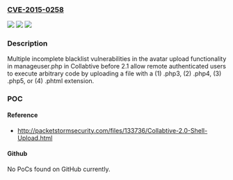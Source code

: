 ### [CVE-2015-0258](https://cve.mitre.org/cgi-bin/cvename.cgi?name=CVE-2015-0258)
![](https://img.shields.io/static/v1?label=Product&message=Collabtive&color=blue)
![](https://img.shields.io/static/v1?label=Version&message=n%2Fa&color=blue)
![](https://img.shields.io/static/v1?label=Vulnerability&message=Other&color=brighgreen)

### Description

Multiple incomplete blacklist vulnerabilities in the avatar upload functionality in manageuser.php in Collabtive before 2.1 allow remote authenticated users to execute arbitrary code by uploading a file with a (1) .php3, (2) .php4, (3) .php5, or (4) .phtml extension.

### POC

#### Reference
- http://packetstormsecurity.com/files/133736/Collabtive-2.0-Shell-Upload.html

#### Github
No PoCs found on GitHub currently.

